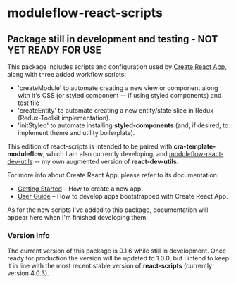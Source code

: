 # moduleflow-react-scripts

## Package still in development and testing - NOT YET READY FOR USE 

This package includes scripts and configuration used by [Create React App](https://github.com/facebook/create-react-app), along with three added workflow scripts:<br>

- 'createModule' to automate creating a new view or component along with it's CSS (or styled component -- if using styled components) and test file<br>
- 'createEntity' to automate creating a new entity/state slice in Redux (Redux-Toolkit implementation).<br>
- 'initStyled' to automate installing **styled-components** (and, if desired, to implement theme and utility boilerplate).<br>

This edition of react-scripts is intended to be paired with **cra-template-moduleflow**, which I am also currently developing, and [moduleflow-react-dev-utils](https://www.npmjs.com/package/moduleflow-react-dev-utils) -- my own augmented version of **react-dev-utils**.<br>

For more info about Create React App, please refer to its documentation:<br>

- [Getting Started](https://facebook.github.io/create-react-app/docs/getting-started) – How to create a new app.
- [User Guide](https://facebook.github.io/create-react-app/) – How to develop apps bootstrapped with Create React App.<br>

As for the new scripts I've added to this package, documentation will appear here when I'm finished developing them.

### Version Info

The current version of this package is 0.1.6 while still in development. Once ready for production the version will be updated to 1.0.0, but I intend to keep it in line with the most recent stable version of **react-scripts** (currently version 4.0.3).